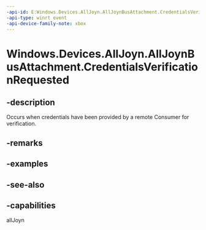 ```yaml
---
-api-id: E:Windows.Devices.AllJoyn.AllJoynBusAttachment.CredentialsVerificationRequested
-api-type: winrt event
-api-device-family-note: xbox
---
```


<!-- Event syntax
public event Windows.Foundation.TypedEventHandler CredentialsVerificationRequested<Windows.Devices.AllJoyn.AllJoynBusAttachment,  Windows.Devices.AllJoyn.AllJoynCredentialsVerificationRequestedEventArgs>
-->

# Windows.Devices.AllJoyn.AllJoynBusAttachment.CredentialsVerificationRequested

## -description
Occurs when credentials have been provided by a remote Consumer for verification.

## -remarks

## -examples

## -see-also


## -capabilities
allJoyn